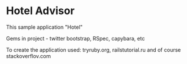 # Hotel Advisor

This sample application "Hotel"

Gems in project - twitter bootstrap, RSpec, capybara, etc

To create the application used: tryruby.org, railstutorial.ru and of course stackoverflov.com